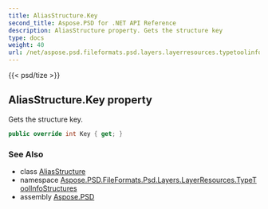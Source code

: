 ```yaml
---
title: AliasStructure.Key
second_title: Aspose.PSD for .NET API Reference
description: AliasStructure property. Gets the structure key
type: docs
weight: 40
url: /net/aspose.psd.fileformats.psd.layers.layerresources.typetoolinfostructures/aliasstructure/key/
---
```

{{< psd/tize >}}
## AliasStructure.Key property

Gets the structure key.

```csharp
public override int Key { get; }
```

### See Also

* class [AliasStructure](../)
* namespace [Aspose.PSD.FileFormats.Psd.Layers.LayerResources.TypeToolInfoStructures](../../aliasstructure/)
* assembly [Aspose.PSD](../../../)



